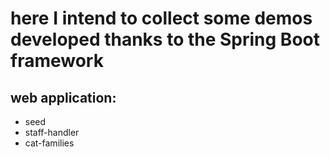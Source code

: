 # here I intend to collect some demos developed thanks to the Spring Boot framework
## web application:
* seed
* staff-handler
* cat-families
